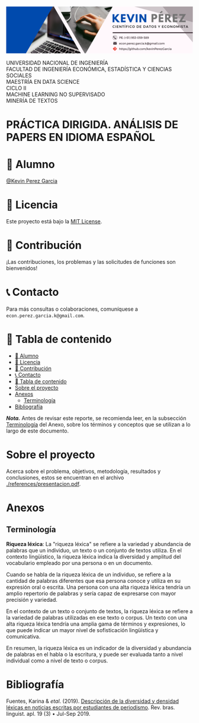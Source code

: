 ![logo](https://github.com/kevinPerezGarcia/kevinPerezGarcia/blob/main/logo.png)

<p>
UNIVERSIDAD NACIONAL DE INGENIERÍA <br>
FACULTAD DE INGENIERÍA ECONÓMICA, ESTADÍSTICA Y CIENCIAS SOCIALES <br>
MAESTRÍA EN DATA SCIENCE <br>
CICLO II <br>
MACHINE LEARNING NO SUPERVISADO <br>
MINERÍA DE TEXTOS
</p>

<h1>PRÁCTICA DIRIGIDA. ANÁLISIS DE PAPERS EN IDIOMA ESPAÑOL</h1>

# 👥 Alumno

[@Kevin Perez Garcia](https://www.linkedin.com/in/kevinperezgarcia)

# 📜 Licencia

Este proyecto está bajo la [MIT License](./LICENSE).

# 🤝 Contribución

¡Las contribuciones, los problemas y las solicitudes de funciones son bienvenidos!

# 📞 Contacto

Para más consultas o colaboraciones, comuníquese a `econ.perez.garcia.k@gmail.com`.

# 📌 Tabla de contenido
- [👥 Alumno](#-alumno)
- [📜 Licencia](#-licencia)
- [🤝 Contribución](#-contribución)
- [📞 Contacto](#-contacto)
- [📌 Tabla de contenido](#-tabla-de-contenido)
- [Sobre el proyecto](#sobre-el-proyecto)
- [Anexos](#anexos)
  - [Terminología](#terminología)
- [Bibliografía](#bibliografía)

_**Nota.**_ Antes de revisar este reporte, se recomienda leer, en la subsección [Terminología](#terminología) del Anexo, sobre los términos y conceptos que se utilizan a lo largo de este documento.

# Sobre el proyecto

Acerca sobre el problema, objetivos, metodología, resultados y conclusiones, estos se encuentran en el archivo [./references/presentacion.pdf](./references/presentacion.pdf).

# Anexos

## Terminología

**Riqueza léxica**: La "riqueza léxica" se refiere a la variedad y abundancia de palabras que un individuo, un texto o un conjunto de textos utiliza. En el contexto lingüístico, la riqueza léxica indica la diversidad y amplitud del vocabulario empleado por una persona o en un documento.

Cuando se habla de la riqueza léxica de un individuo, se refiere a la cantidad de palabras diferentes que esa persona conoce y utiliza en su expresión oral o escrita. Una persona con una alta riqueza léxica tendría un amplio repertorio de palabras y sería capaz de expresarse con mayor precisión y variedad.

En el contexto de un texto o conjunto de textos, la riqueza léxica se refiere a la variedad de palabras utilizadas en ese texto o corpus. Un texto con una alta riqueza léxica tendría una amplia gama de términos y expresiones, lo que puede indicar un mayor nivel de sofisticación lingüística y comunicativa.

En resumen, la riqueza léxica es un indicador de la diversidad y abundancia de palabras en el habla o la escritura, y puede ser evaluada tanto a nivel individual como a nivel de texto o corpus.

# Bibliografía

Fuentes, Karina & _etal_. (2019). [Descripción de la diversidad y densidad léxicas en noticias escritas por estudiantes de periodismo](https://www.scielo.br/j/rbla/a/ZWRxRK4dyLptHd899xxmQxd/?lang=es#). Rev. bras. linguist. apl. 19 (3) • Jul-Sep 2019.